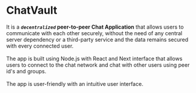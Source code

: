 # ChatVault
It is a <b><em>`decentralized`</em> peer-to-peer Chat Application</b> that allows users to communicate with each other securely, without the need of any central server dependency or a third-party service and the data remains secured with every connected user.
<br />
<br />
The app is built using Node.js with React and Next interface that allows users to connect to the chat network and chat with other users using peer id's and groups.
<br />
<br />
The app is user-friendly with an intuitive user interface.
